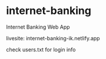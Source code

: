 # internet-banking
Internet Banking Web App

livesite: internet-banking-ik.netlify.app

check users.txt for login info
